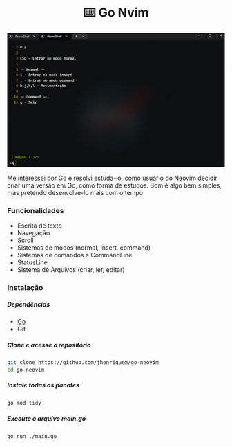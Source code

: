 <h1 align="center"> ⌨️ Go Nvim</h1>
<img src="./assets/img.png"/>


Me interessei por Go e resolvi estuda-lo, como usuário do [Neovim](https://neovim.io/) decidir criar uma versão em Go, como forma de estudos. Bom é algo bem simples, mas pretendo desenvolve-lo mais com o tempo

### Funcionalidades
- Escrita de texto
- Navegação 
- Scroll
- Sistemas de modos (normal, insert, command)
- Sistemas de comandos e CommandLine 
- StatusLine 
- Sistema de Arquivos (criar, ler, editar)

### Instalação

##### Dependências
- [Go](https://go.dev/)
- Git


##### Clone e acesse o repositório 
```bash
git clone https://github.com/jhenriquem/go-neovim
cd go-neovim
```

##### Instale todas os pacotes
```bash
go mod tidy
```

##### Execute o arquivo main.go
```bash
go run ./main.go
```
